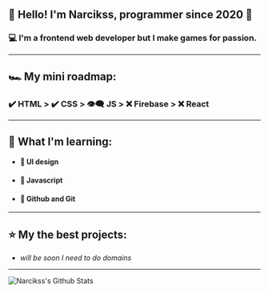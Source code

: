 ## 🤵 Hello! I'm Narcikss, programmer since 2020 🤖

### 💻 I'm a frontend web developer but I make games for passion.

---

## 🏎 My mini roadmap:
### ✔️ HTML > ✔️ CSS > 👁‍🗨 JS > ❌ Firebase > ❌ React

---

## 📒 What I'm learning:
- #### 🔰 UI design
- #### 🔰 Javascript
- #### 🔰 Github and Git

---

## ⭐️ My the best projects:
- *will be soon I need to do domains*

---

<img align="left" alt="Narcikss's Github Stats" src="https://guthub-readme-stats.vercel.app/api?username=Narcikss&show_icons=true&hide_border=true" />